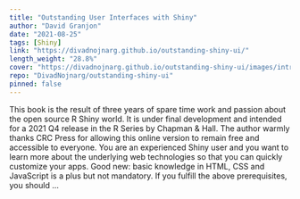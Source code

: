 ```yaml
---
title: "Outstanding User Interfaces with Shiny"
author: "David Granjon"
date: "2021-08-25"
tags: [Shiny]
link: "https://divadnojnarg.github.io/outstanding-shiny-ui/"
length_weight: "28.8%"
cover: "https://divadnojnarg.github.io/outstanding-shiny-ui/images/intro/crc-press-cover.svg"
repo: "DivadNojnarg/outstanding-shiny-ui"
pinned: false
---
```


This book is the result of three years of spare time work and passion about the open source R Shiny world. It is under final development and intended for a 2021 Q4 release in the R Series by Chapman
& Hall. The author warmly thanks CRC Press for allowing this online version to remain free and accessible to everyone. You are an experienced Shiny user and you want to learn more about the underlying web technologies so that you can quickly customize your apps. Good new: basic knowledge in HTML, CSS and JavaScript is a plus but not mandatory. If you fulfill the above prerequisites, you should ...
